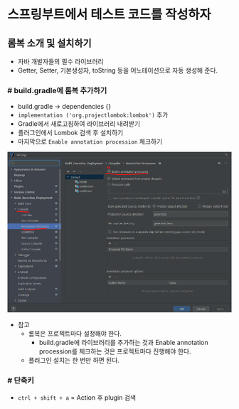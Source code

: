 # 스프링부트에서 테스트 코드를 작성하자

## 롬복 소개 및 설치하기

- 자바 개발자들의 필수 라이브러리
- Getter, Setter, 기본생성자, toString 등을 어노테이션으로 자동 생성해 준다.

### # build.gradle에 롬복 추가하기

- build.gradle -> dependencies {}
- `implementation ('org.projectlombok:lombok')` 추가
- Gradle에서 새로고침하여 라이브러리 내려받기
- 플러그인에서 Lombok 검색 후 설치하기
- 마지막으로 `Enable annotation procession` 체크하기

![02_03.png](../pic/02_03.png)

- 참고
  - 롬복은 프로젝트마다 설정해야 한다.
    - build.gradle에 라이브러리를 추가하는 것과 Enable annotation procession를 체크하는 것은 프로젝트마다 진행해야 한다.
  - 플러그인 설치는 한 번만 하면 된다.

### # 단축키

- `ctrl + shift + a` = Action 후 plugin 검색

